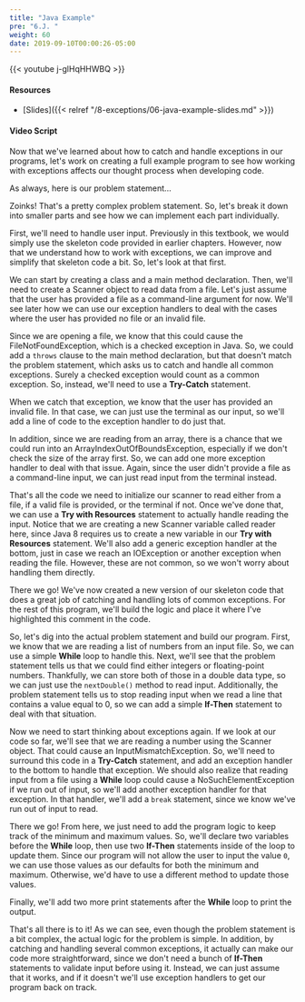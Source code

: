 ```yaml
---
title: "Java Example"
pre: "6.J. "
weight: 60
date: 2019-09-10T00:00:26-05:00
---
```


{{< youtube j-glHqHHWBQ >}}

#### Resources

* [Slides]({{< relref "/8-exceptions/06-java-example-slides.md" >}})

#### Video Script

Now that we've learned about how to catch and handle exceptions in our programs, let's work on creating a full example program to see how working with exceptions affects our thought process when developing code.

As always, here is our problem statement...

Zoinks! That's a pretty complex problem statement. So, let's break it down into smaller parts and see how we can implement each part individually.

First, we'll need to handle user input. Previously in this textbook, we would simply use the skeleton code provided in earlier chapters. However, now that we understand how to work with exceptions, we can improve and simplify that skeleton code a bit. So, let's look at that first.

We can start by creating a class and a main method declaration. Then, we'll need to create a Scanner object to read data from a file. Let's just assume that the user has provided a file as a command-line argument for now. We'll see later how we can use our exception handlers to deal with the cases where the user has provided no file or an invalid file.

Since we are opening a file, we know that this could cause the FileNotFoundException, which is a checked exception in Java. So, we could add a `throws` clause to the main method declaration, but that doesn't match the problem statement, which asks us to catch and handle all common exceptions. Surely a checked exception would count as a common exception. So, instead, we'll need to use a **Try-Catch** statement.

When we catch that exception, we know that the user has provided an invalid file. In that case, we can just use the terminal as our input, so we'll add a line of code to the exception handler to do just that.

In addition, since we are reading from an array, there is a chance that we could run into an ArrayIndexOutOfBoundsException, especially if we don't check the size of the array first. So, we can add one more exception handler to deal with that issue. Again, since the user didn't provide a file as a command-line input, we can just read input from the terminal instead.

That's all the code we need to initialize our scanner to read either from a file, if a valid file is provided, or the terminal if not. Once we've done that, we can use a **Try with Resources** statement to actually handle reading the input. Notice that we are creating a new Scanner variable called reader here, since Java 8 requires us to create a new variable in our **Try with Resources** statement. We'll also add a generic exception handler at the bottom, just in case we reach an IOException or another exception when reading the file. However, these are not common, so we won't worry about handling them directly.

There we go! We've now created a new version of our skeleton code that does a great job of catching and handling lots of common exceptions. For the rest of this program, we'll build the logic and place it where I've highlighted this comment in the code.

So, let's dig into the actual problem statement and build our program. First, we know that we are reading a list of numbers from an input file. So, we can use a simple **While** loop to handle this. Next, we'll see that the problem statement tells us that we could find either integers or floating-point numbers. Thankfully, we can store both of those in a double data type, so we can just use the `nextDouble()` method to read input. Additionally, the problem statement tells us to stop reading input when we read a line that contains a value equal to 0, so we can add a simple **If-Then** statement to deal with that situation.

Now we need to start thinking about exceptions again. If we look at our code so far, we'll see that we are reading a number using the Scanner object. That could cause an InputMismatchException. So, we'll need to surround this code in a **Try-Catch** statement, and add an exception handler to the bottom to handle that exception. We should also realize that reading input from a file using a **While** loop could cause a NoSuchElementException if we run out of input, so we'll add another exception handler for that exception. In that handler, we'll add a `break` statement, since we know we've run out of input to read.

There we go! From here, we just need to add the program logic to keep track of the minimum and maximum values. So, we'll declare two variables before the **While** loop, then use two **If-Then** statements inside of the loop to update them. Since our program will not allow the user to input the value `0`, we can use those values as our defaults for both the minimum and maximum. Otherwise, we'd have to use a different method to update those values.

Finally, we'll add two more print statements after the **While** loop to print the output.

That's all there is to it! As we can see, even though the problem statement is a bit complex, the actual logic for the problem is simple. In addition, by catching and handling several common exceptions, it actually can make our code more straightforward, since we don't need a bunch of **If-Then** statements to validate input before using it. Instead, we can just assume that it works, and if it doesn't we'll use exception handlers to get our program back on track.
